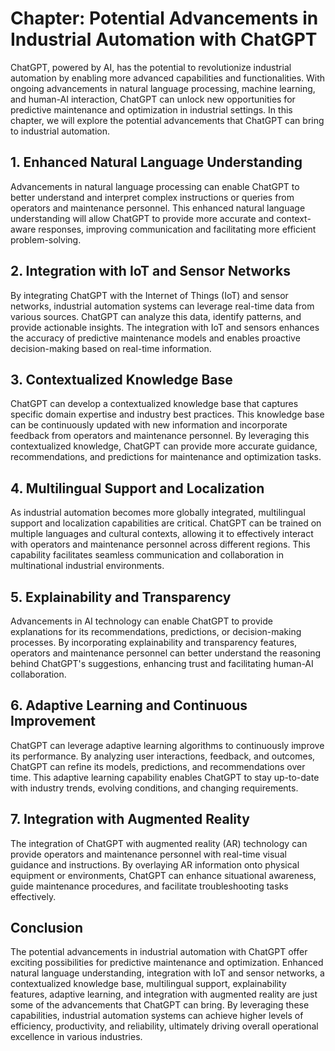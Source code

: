 Chapter: Potential Advancements in Industrial Automation with ChatGPT
=====================================================================

ChatGPT, powered by AI, has the potential to revolutionize industrial automation by enabling more advanced capabilities and functionalities. With ongoing advancements in natural language processing, machine learning, and human-AI interaction, ChatGPT can unlock new opportunities for predictive maintenance and optimization in industrial settings. In this chapter, we will explore the potential advancements that ChatGPT can bring to industrial automation.

**1. Enhanced Natural Language Understanding**
----------------------------------------------

Advancements in natural language processing can enable ChatGPT to better understand and interpret complex instructions or queries from operators and maintenance personnel. This enhanced natural language understanding will allow ChatGPT to provide more accurate and context-aware responses, improving communication and facilitating more efficient problem-solving.

**2. Integration with IoT and Sensor Networks**
-----------------------------------------------

By integrating ChatGPT with the Internet of Things (IoT) and sensor networks, industrial automation systems can leverage real-time data from various sources. ChatGPT can analyze this data, identify patterns, and provide actionable insights. The integration with IoT and sensors enhances the accuracy of predictive maintenance models and enables proactive decision-making based on real-time information.

**3. Contextualized Knowledge Base**
------------------------------------

ChatGPT can develop a contextualized knowledge base that captures specific domain expertise and industry best practices. This knowledge base can be continuously updated with new information and incorporate feedback from operators and maintenance personnel. By leveraging this contextualized knowledge, ChatGPT can provide more accurate guidance, recommendations, and predictions for maintenance and optimization tasks.

**4. Multilingual Support and Localization**
--------------------------------------------

As industrial automation becomes more globally integrated, multilingual support and localization capabilities are critical. ChatGPT can be trained on multiple languages and cultural contexts, allowing it to effectively interact with operators and maintenance personnel across different regions. This capability facilitates seamless communication and collaboration in multinational industrial environments.

**5. Explainability and Transparency**
--------------------------------------

Advancements in AI technology can enable ChatGPT to provide explanations for its recommendations, predictions, or decision-making processes. By incorporating explainability and transparency features, operators and maintenance personnel can better understand the reasoning behind ChatGPT's suggestions, enhancing trust and facilitating human-AI collaboration.

**6. Adaptive Learning and Continuous Improvement**
---------------------------------------------------

ChatGPT can leverage adaptive learning algorithms to continuously improve its performance. By analyzing user interactions, feedback, and outcomes, ChatGPT can refine its models, predictions, and recommendations over time. This adaptive learning capability enables ChatGPT to stay up-to-date with industry trends, evolving conditions, and changing requirements.

**7. Integration with Augmented Reality**
-----------------------------------------

The integration of ChatGPT with augmented reality (AR) technology can provide operators and maintenance personnel with real-time visual guidance and instructions. By overlaying AR information onto physical equipment or environments, ChatGPT can enhance situational awareness, guide maintenance procedures, and facilitate troubleshooting tasks effectively.

**Conclusion**
--------------

The potential advancements in industrial automation with ChatGPT offer exciting possibilities for predictive maintenance and optimization. Enhanced natural language understanding, integration with IoT and sensor networks, a contextualized knowledge base, multilingual support, explainability features, adaptive learning, and integration with augmented reality are just some of the advancements that ChatGPT can bring. By leveraging these capabilities, industrial automation systems can achieve higher levels of efficiency, productivity, and reliability, ultimately driving overall operational excellence in various industries.

